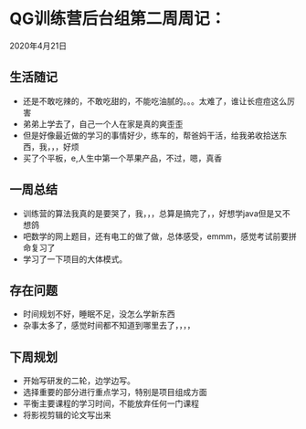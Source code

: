 # QG训练营后台组第二周周记：
2020年4月21日

## 生活随记

* 还是不敢吃辣的，不敢吃甜的，不能吃油腻的。。。太难了，谁让长痘痘这么厉害
* 弟弟上学去了，自己一个人在家是真的爽歪歪
* 但是好像最近做的学习的事情好少，练车的，帮爸妈干活，给我弟收拾送东西，我，，，好烦
* 买了个平板，e,人生中第一个苹果产品，不过，嗯，真香

## 一周总结

* 训练营的算法我真的是要哭了，我，，，总算是搞完了，，好想学java但是又不想鸽
* 吧数学的网上题目，还有电工的做了做，总体感受，emmm，感觉考试前要拼命复习了
* 学习了一下项目的大体模式。

## 存在问题

* 时间规划不好，睡眠不足，没怎么学新东西
* 杂事太多了，感觉时间都不知道到哪里去了，，，，

## 下周规划

* 开始写研发的二轮，边学边写。
* 选择重要的部分进行重点学习，特别是项目组成方面
* 平衡主要课程的学习时间，不能放弃任何一门课程
* 将影视剪辑的论文写出来

